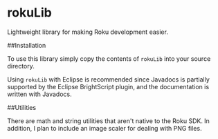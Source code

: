 rokuLib
=======

Lightweight library for making Roku development easier.

##Installation

To use this library simply copy the contents of ``rokuLib`` into your source directory.

Using ``rokuLib`` with Eclipse is recommended since Javadocs is partially supported by the Eclipse BrightScript plugin, and the documentation is written with Javadocs.

##Utilities

There are math and string utilities that aren't native to the Roku SDK. In addition, I plan to include an image scaler for dealing with PNG files.
